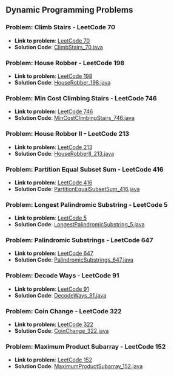 ## Dynamic Programming Problems

### Problem: Climb Stairs - LeetCode 70

- **Link to problem**: [LeetCode 70](https://leetcode.com/problems/climbing-stairs/)
- **Solution Code**: [ClimbStairs_70.java](ClimbStairs_70.java)

### Problem: House Robber - LeetCode 198

- **Link to problem**: [LeetCode 198](https://leetcode.com/problems/house-robber/)
- **Solution Code**: [HouseRobber_198.java](HouseRobber_198.java)

### Problem: Min Cost Climbing Stairs - LeetCode 746

- **Link to problem**: [LeetCode 746](https://leetcode.com/problems/min-cost-climbing-stairs/)
- **Solution Code**: [MinCostClimbingStairs_746.java](MinCostClimbingStairs_746.java)

### Problem: House Robber II - LeetCode 213

- **Link to problem**: [LeetCode 213](https://leetcode.com/problems/house-robber-ii/)
- **Solution Code**: [HouseRobberII_213.java](HouseRobberII_213.java)

### Problem: Partition Equal Subset Sum - LeetCode 416

- **Link to problem**: [LeetCode 416](https://leetcode.com/problems/partition-equal-subset-sum/)
- **Solution Code**: [PartitionEqualSubsetSum_416.java](PartitionEqualSubsetSum_416.java)

### Problem: Longest Palindromic Substring - LeetCode 5

- **Link to problem**: [LeetCode 5](https://leetcode.com/problems/longest-palindromic-substring/)
- **Solution Code**: [LongestPalindromicSubstring_5.java](LongestPalindromicSubstring_5.java)

### Problem: Palindromic Substrings - LeetCode 647

- **Link to problem**: [LeetCode 647](https://leetcode.com/problems/palindromic-substrings/)
- **Solution Code**: [PalindromicSubstrings_647.java](PalindromicSubstrings_647.java)

### Problem: Decode Ways - LeetCode 91

- **Link to problem**: [LeetCode 91](https://leetcode.com/problems/decode-ways/)
- **Solution Code**: [DecodeWays_91.java](DecodeWays_91.java)

### Problem: Coin Change - LeetCode 322

- **Link to problem**: [LeetCode 322](https://leetcode.com/problems/coin-change/)
- **Solution Code**: [CoinChange_322.java](CoinChange_322.java)

### Problem: Maximum Product Subarray - LeetCode 152

- **Link to problem**: [LeetCode 152](https://leetcode.com/problems/maximum-product-subarray/)
- **Solution Code**: [MaximumProductSubarray_152.java](MaximumProductSubarray_152.java)

